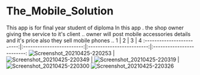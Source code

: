 # The_Mobile_Solution
This app is for final year student of diploma In this app . the shop owner giving the service to it's client .. owner will post mobile accessories details and it's price also they sell mobile phones .. 
1             |  2             |  3             |  4
:-------------------------:|:-------------------------:|:-------------------------:|:-------------------------:
![Screenshot_20210425-220253](https://github.com/AbhishekPawshekar/The_Mobile_Solution/assets/89447125/411afd9a-010e-49a8-b239-a8261528053c) | ![Screenshot_20210425-220349](https://github.com/AbhishekPawshekar/The_Mobile_Solution/assets/89447125/88aea77e-5211-4961-b80f-c154042f6add) | ![Screenshot_20210425-220319](https://github.com/AbhishekPawshekar/The_Mobile_Solution/assets/89447125/ff0718ef-9d97-428f-ba25-064177c2ce87) | ![Screenshot_20210425-220300](https://github.com/AbhishekPawshekar/The_Mobile_Solution/assets/89447125/e34e9d5f-7110-494b-a85d-567ebbbcc732)
![Screenshot_20210425-220326](https://github.com/AbhishekPawshekar/The_Mobile_Solution/assets/89447125/ac16bdc3-80d2-4633-ab4d-a7fce3084924)
